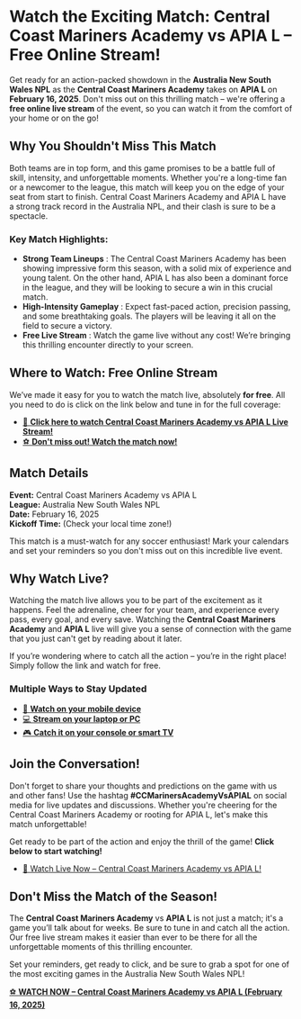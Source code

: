 # Watch the Exciting Match: Central Coast Mariners Academy vs APIA L – Free Online Stream!

Get ready for an action-packed showdown in the **Australia New South Wales NPL** as the **Central Coast Mariners Academy** takes on **APIA L** on **February 16, 2025**. Don't miss out on this thrilling match – we're offering a **free online live stream** of the event, so you can watch it from the comfort of your home or on the go!

## Why You Shouldn't Miss This Match

Both teams are in top form, and this game promises to be a battle full of skill, intensity, and unforgettable moments. Whether you're a long-time fan or a newcomer to the league, this match will keep you on the edge of your seat from start to finish. Central Coast Mariners Academy and APIA L have a strong track record in the Australia NPL, and their clash is sure to be a spectacle.

### Key Match Highlights:

- **Strong Team Lineups** : The Central Coast Mariners Academy has been showing impressive form this season, with a solid mix of experience and young talent. On the other hand, APIA L has also been a dominant force in the league, and they will be looking to secure a win in this crucial match.
- **High-Intensity Gameplay** : Expect fast-paced action, precision passing, and some breathtaking goals. The players will be leaving it all on the field to secure a victory.
- **Free Live Stream** : Watch the game live without any cost! We’re bringing this thrilling encounter directly to your screen.

## Where to Watch: Free Online Stream

We’ve made it easy for you to watch the match live, absolutely **for free**. All you need to do is click on the link below and tune in for the full coverage:

- [🔴 **Click here to watch Central Coast Mariners Academy vs APIA L Live Stream!**](https://tinyurl.com/livestreamfreeo?st=Central+Coast+Mariners+Academy+vs+APIA+L&si=ghc)
- [⚽ **Don't miss out! Watch the match now!**](https://tinyurl.com/livestreamfreeo?st=Central+Coast+Mariners+Academy+vs+APIA+L&si=ghc)

## Match Details

**Event:** Central Coast Mariners Academy vs APIA L  
**League:** Australia New South Wales NPL  
**Date:** February 16, 2025  
**Kickoff Time:** (Check your local time zone!)

This match is a must-watch for any soccer enthusiast! Mark your calendars and set your reminders so you don't miss out on this incredible live event.

## Why Watch Live?

Watching the match live allows you to be part of the excitement as it happens. Feel the adrenaline, cheer for your team, and experience every pass, every goal, and every save. Watching the **Central Coast Mariners Academy** and **APIA L** live will give you a sense of connection with the game that you just can't get by reading about it later.

If you’re wondering where to catch all the action – you’re in the right place! Simply follow the link and watch for free.

### Multiple Ways to Stay Updated

- [📱 **Watch on your mobile device**](https://tinyurl.com/livestreamfreeo?st=Central+Coast+Mariners+Academy+vs+APIA+L&si=ghc)
- [💻 **Stream on your laptop or PC**](https://tinyurl.com/livestreamfreeo?st=Central+Coast+Mariners+Academy+vs+APIA+L&si=ghc)
- [🎮 **Catch it on your console or smart TV**](https://tinyurl.com/livestreamfreeo?st=Central+Coast+Mariners+Academy+vs+APIA+L&si=ghc)

## Join the Conversation!

Don't forget to share your thoughts and predictions on the game with us and other fans! Use the hashtag **#CCMarinersAcademyVsAPIAL** on social media for live updates and discussions. Whether you're cheering for the Central Coast Mariners Academy or rooting for APIA L, let's make this match unforgettable!

Get ready to be part of the action and enjoy the thrill of the game! **Click below to start watching!**

- [🎥 Watch Live Now – Central Coast Mariners Academy vs APIA L!](https://tinyurl.com/livestreamfreeo?st=Central+Coast+Mariners+Academy+vs+APIA+L&si=ghc)

## Don't Miss the Match of the Season!

The **Central Coast Mariners Academy** vs **APIA L** is not just a match; it's a game you’ll talk about for weeks. Be sure to tune in and catch all the action. Our free live stream makes it easier than ever to be there for all the unforgettable moments of this thrilling encounter.

Set your reminders, get ready to click, and be sure to grab a spot for one of the most exciting games in the Australia New South Wales NPL!

[⚽ **WATCH NOW – Central Coast Mariners Academy vs APIA L (February 16, 2025)**](https://tinyurl.com/livestreamfreeo?st=Central+Coast+Mariners+Academy+vs+APIA+L&si=ghc)
